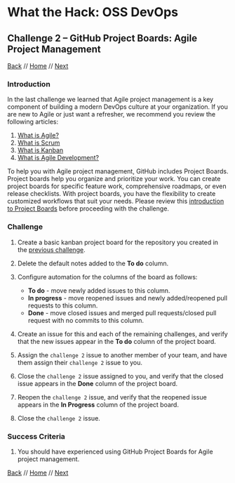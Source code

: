 # What the Hack: OSS DevOps 

## Challenge 2 – GitHub Project Boards: Agile Project Management
[Back](challenge01.md) // [Home](../../readme.md) // [Next](challenge03.md)

### Introduction

In the last challenge we learned that Agile project management is a key component of building a modern DevOps culture at your organization. If you are new to Agile or just want a refresher, we recommend you review the following articles:

1. [What is Agile?](https://docs.microsoft.com/en-us/azure/devops/learn/agile/what-is-agile)
2. [What is Scrum](https://docs.microsoft.com/en-us/azure/devops/learn/agile/what-is-scrum)
3. [What is Kanban](https://docs.microsoft.com/en-us/azure/devops/learn/agile/what-is-kanban)
4. [What is Agile Development?](https://docs.microsoft.com/en-us/azure/devops/learn/agile/what-is-agile-development)

To help you with Agile project management, GitHub includes Project Boards. Project boards help you organize and prioritize your work. You can create project boards for specific feature work, comprehensive roadmaps, or even release checklists. With project boards, you have the flexibility to create customized workflows that suit your needs. Please review this [introduction to Project Boards](https://help.github.com/en/articles/about-project-boards) before proceeding with the challenge.

### Challenge

1. Create a basic kanban project board for the repository you created in the [previous challenge](challenge01.md).

2. Delete the default notes added to the **To do** column.

3. Configure automation for the columns of the board as follows:
   - **To do** - move newly added issues to this column.
   - **In progress** - move reopened issues and newly added/reopened pull requests to this column.
   - **Done** - move closed issues and merged pull requests/closed pull request with no commits to this column.

4. Create an issue for this and each of the remaining challenges, and verify that the new issues appear in the **To do** column of the project board.

5. Assign the `challenge 2` issue to another member of your team, and have them assign their `challenge 2` issue to you.

6. Close the `challenge 2` issue assigned to you, and verify that the closed issue appears in the **Done** column of the project board.

7. Reopen the `challenge 2` issue, and verify that the reopened issue appears in the **In Progress** column of the project board.

8. Close the `challenge 2` issue.

### Success Criteria

1. You should have experienced using GitHub Project Boards for Agile project management.

[Back](challenge01.md) // [Home](../../readme.md) // [Next](challenge03.md)
